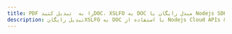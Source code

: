 ---title: PDF را به  تبدیل کنیدDOC، XSLFO به DOC مبدل رایگان یا Nodejs SDKdescription: تبدیل رایگانXSLFO به DOC با استفاده از Nodejs Cloud APIs & SDK همچنین اسناد PDF را در Cloud ایجاد، ویرایش و رندر کنید.---
